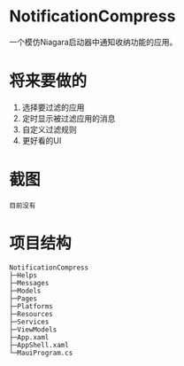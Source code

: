 # NotificationCompress
一个模仿Niagara启动器中通知收纳功能的应用。
# 将来要做的
1. 选择要过滤的应用
2. 定时显示被过滤应用的消息
3. 自定义过滤规则
4. 更好看的UI
# 截图
    目前没有
# 项目结构
``````
NotificationCompress
├─Helps
├─Messages
├─Models
├─Pages
├─Platforms
├─Resources
├─Services
├─ViewModels
├─App.xaml
├─AppShell.xaml
└─MauiProgram.cs
